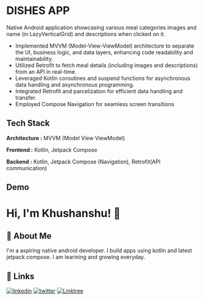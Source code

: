 
# DISHES APP

Native Android application showcasing various meal categories images and name (in LazyVerticalGrid) and 
descriptions when clicked on it.
- Implemented MVVM (Model-View-ViewModel) architecture to separate the UI, business logic, and 
  data layers, enhancing code readability and maintainability.
- Utilized Retrofit to fetch meal details (including images and descriptions) from an API in real-time.
- Leveraged Kotlin coroutines and suspend functions for asynchronous data handling and asynchronous programming.
- Integrated Retrofit and parcelization for efficient data handling and transfer.
- Employed Compose Navigation for seamless screen transitions
## Tech Stack
**Architecture :** MVVM (Model View ViewModel)

**Frontend :** Kotlin, Jetpack Compose

**Backend :** Kotlin, Jetpack Compose (Navigation), Retrofit(API communication)





## Demo


# Hi, I'm Khushanshu! 👋


## 🚀 About Me
I'm a aspiring native android developer. I build apps using kotlin and latest jetpack compose. I am learining and growing everyday.





## 🔗 Links

[![linkedin](https://img.shields.io/badge/linkedin-0A66C2?style=for-the-badge&logo=linkedin&logoColor=white)](https://www.linkedin.com/)
[![twitter](https://img.shields.io/badge/twitter-1DA1F2?style=for-the-badge&logo=twitter&logoColor=white)](https://twitter.com/)
[![Linktree]()](https://linktr.ee/Khushanshu)

